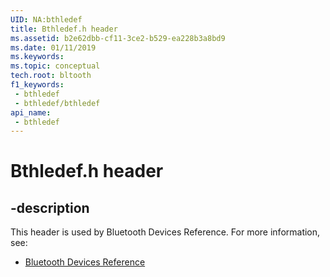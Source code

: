 ```yaml
---
UID: NA:bthledef
title: Bthledef.h header
ms.assetid: b2e62dbb-cf11-3ce2-b529-ea228b3a8bd9
ms.date: 01/11/2019
ms.keywords: 
ms.topic: conceptual
tech.root: bltooth
f1_keywords:
 - bthledef
 - bthledef/bthledef
api_name:
 - bthledef
---
```


# Bthledef.h header


## -description

This header is used by Bluetooth Devices Reference. For more information, see:

- [Bluetooth Devices Reference](../_bltooth/index.md)

